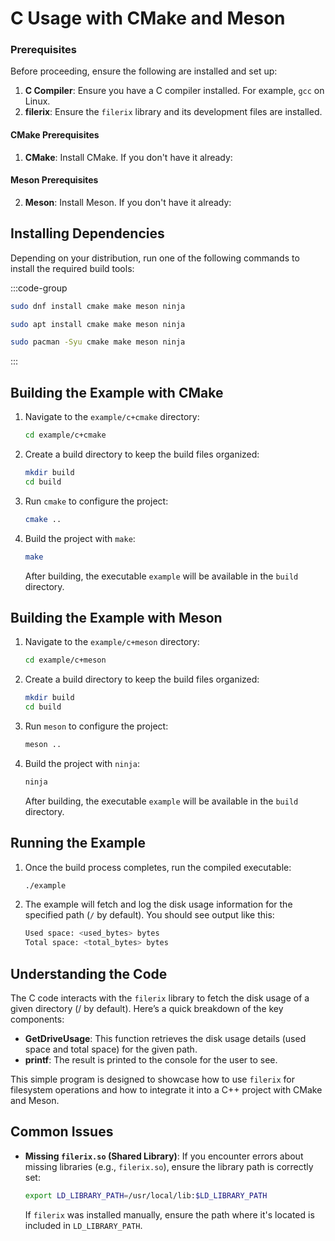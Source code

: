 # <i class="devicon-c-plain colored"></i> **C Usage with CMake and Meson**

### **Prerequisites**

Before proceeding, ensure the following are installed and set up:

1. **C Compiler**: Ensure you have a C compiler installed. For example, `gcc` on Linux.
2. **filerix**: Ensure the `filerix` library and its development files are installed.

#### **CMake Prerequisites**

1. **CMake**: Install CMake. If you don't have it already:
   
#### **Meson Prerequisites**

2. **Meson**: Install Meson. If you don't have it already:

## **Installing Dependencies**

Depending on your distribution, run one of the following commands to install the required build tools:

:::code-group

```sh [<i class="devicon-fedora-plain colored"></i> Fedora]
sudo dnf install cmake make meson ninja
```

```sh [<i class="devicon-ubuntu-plain colored"></i> Ubuntu]
sudo apt install cmake make meson ninja
```

```sh [<i class="devicon-archlinux-plain colored"></i> Arch]
sudo pacman -Syu cmake make meson ninja
```

:::

## **Building the Example with CMake**

1. Navigate to the `example/c+cmake` directory:
   ```bash
   cd example/c+cmake
   ```

2. Create a build directory to keep the build files organized:
   ```bash
   mkdir build
   cd build
   ```

3. Run `cmake` to configure the project:
   ```bash
   cmake ..
   ```

4. Build the project with `make`:
   ```bash
   make
   ```

   After building, the executable `example` will be available in the `build` directory.

## **Building the Example with Meson**

1. Navigate to the `example/c+meson` directory:
   ```bash
   cd example/c+meson
   ```

2. Create a build directory to keep the build files organized:
   ```bash
   mkdir build
   cd build
   ```

3. Run `meson` to configure the project:
   ```bash
   meson ..
   ```

4. Build the project with `ninja`:
   ```bash
   ninja
   ```

   After building, the executable `example` will be available in the `build` directory.

## **Running the Example**

1. Once the build process completes, run the compiled executable:
   ```bash
   ./example
   ```

2. The example will fetch and log the disk usage information for the specified path (`/` by default). You should see output like this:
   ```bash
   Used space: <used_bytes> bytes
   Total space: <total_bytes> bytes
   ```

## **Understanding the Code**

The C code interacts with the `filerix` library to fetch the disk usage of a given directory (/ by default). Here’s a quick breakdown of the key components:

- **GetDriveUsage**: This function retrieves the disk usage details (used space and total space) for the given path.
- **printf**: The result is printed to the console for the user to see.

This simple program is designed to showcase how to use `filerix` for filesystem operations and how to integrate it into a C++ project with CMake and Meson.

## **Common Issues**

- **Missing `filerix.so` (Shared Library)**:
  If you encounter errors about missing libraries (e.g., `filerix.so`), ensure the library path is correctly set:
  ```bash
  export LD_LIBRARY_PATH=/usr/local/lib:$LD_LIBRARY_PATH
  ```

  If `filerix` was installed manually, ensure the path where it's located is included in `LD_LIBRARY_PATH`.
